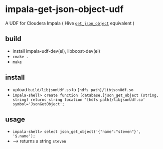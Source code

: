 # impala-get-json-object-udf
A UDF for Cloudera Impala ( Hive [`get_json_object`](https://cwiki.apache.org/confluence/display/Hive/LanguageManual+UDF#LanguageManualUDF-get_json_object) equivalent )

## build
- install impala-udf-dev(el), libboost-dev(el)
- `cmake .`
- `make`

## install
- upload `build/libjsonUdf.so` to `[hdfs path]/libjsonUdf.so`
- `impala-shell> create function [database.]json_get_object (string, string) returns string location '[hdfs path]/libjsonUdf.so' symbol='JsonGetObject';`

## usage
- `impala-shell> select json_get_object('{"name":"steven"}', '$.name');`
- --> returns a string `steven`
